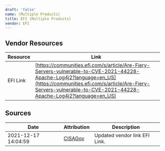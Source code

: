 ```yaml
---
draft: 'false'
name: (Multiple Products)
title: EFI (Multiple Products)
vendor: EFI
---
```


## Vendor Resources
| Resource | Link |
| --- | --- |
| EFI Link | [https://communities.efi.com/s/article/Are-Fiery-Servers-vulnerable-to-CVE-2021-44228-Apache-Log4j2?language=en_US](https://communities.efi.com/s/article/Are-Fiery-Servers-vulnerable-to-CVE-2021-44228-Apache-Log4j2?language=en_US) |



## Sources
| Date | Attribution | Description |
| --- | --- | --- |
| 2021-12-17 14:04:59 | [CISAGov](https://raw.githubusercontent.com/cisagov/log4j-affected-db/develop/README.md) | Updated vendor link EFI Link.  |
